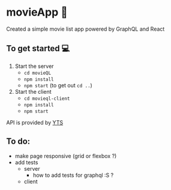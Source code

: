 # movieApp :movie_camera:
Created a simple movie list app powered by GraphQL and React

## To get started :computer:
1. Start the server
   - `cd movieQL`
   - `npm install`
   - `npm start`
  (to get out `cd ..`)
2. Start the client
   - `cd movieql-client`
   - `npm install`
   - `npm start`
  
API is provided by [YTS](https://yts.am/)


## To do:
- make page responsive (grid or flexbox ?)
- add tests
   - server
      - how to add tests for graphql :S ?
   - client
   
